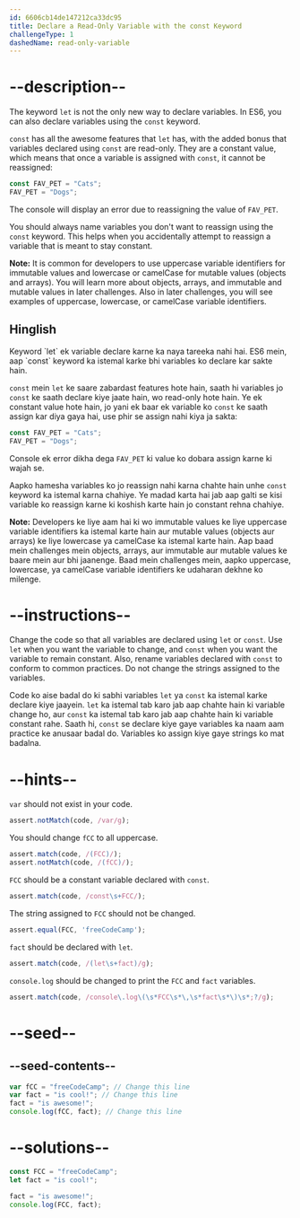 ```yaml
---
id: 6606cb14de147212ca33dc95
title: Declare a Read-Only Variable with the const Keyword
challengeType: 1
dashedName: read-only-variable
---
```


# --description--

The keyword `let` is not the only new way to declare variables. In ES6, you can also declare variables using the `const` keyword.

`const` has all the awesome features that `let` has, with the added bonus that variables declared using `const` are read-only. They are a constant value, which means that once a variable is assigned with `const`, it cannot be reassigned:

```js
const FAV_PET = "Cats";
FAV_PET = "Dogs";
```

The console will display an error due to reassigning the value of `FAV_PET`.

You should always name variables you don't want to reassign using the `const` keyword. This helps when you accidentally attempt to reassign a variable that is meant to stay constant.

**Note:** It is common for developers to use uppercase variable identifiers for immutable values and lowercase or camelCase for mutable values (objects and arrays). You will learn more about objects, arrays, and immutable and mutable values in later challenges. Also in later challenges, you will see examples of uppercase, lowercase, or camelCase variable identifiers.
<h2>Hinglish</h2>
Keyword `let` ek variable declare karne ka naya tareeka nahi hai. ES6 mein, aap `const` keyword ka istemal karke bhi variables ko declare kar sakte hain.

`const` mein `let` ke saare zabardast features hote hain, saath hi variables jo `const` ke saath declare kiye jaate hain, wo read-only hote hain. Ye ek constant value hote hain, jo yani ek baar ek variable ko `const` ke saath assign kar diya gaya hai, use phir se assign nahi kiya ja sakta:

```js
const FAV_PET = "Cats";
FAV_PET = "Dogs";
```

Console ek error dikha dega `FAV_PET` ki value ko dobara assign karne ki wajah se.

Aapko hamesha variables ko jo reassign nahi karna chahte hain unhe `const` keyword ka istemal karna chahiye. Ye madad karta hai jab aap galti se kisi variable ko reassign karne ki koshish karte hain jo constant rehna chahiye.

**Note:** Developers ke liye aam hai ki wo immutable values ke liye uppercase variable identifiers ka istemal karte hain aur mutable values (objects aur arrays) ke liye lowercase ya camelCase ka istemal karte hain. Aap baad mein challenges mein objects, arrays, aur immutable aur mutable values ke baare mein aur bhi jaanenge. Baad mein challenges mein, aapko uppercase, lowercase, ya camelCase variable identifiers ke udaharan dekhne ko milenge.

# --instructions--

Change the code so that all variables are declared using `let` or `const`. Use `let` when you want the variable to change, and `const` when you want the variable to remain constant. Also, rename variables declared with `const` to conform to common practices. Do not change the strings assigned to the variables.

Code ko aise badal do ki sabhi variables `let` ya `const` ka istemal karke declare kiye jaayein. `let` ka istemal tab karo jab aap chahte hain ki variable change ho, aur `const` ka istemal tab karo jab aap chahte hain ki variable constant rahe. Saath hi, `const` se declare kiye gaye variables ka naam aam practice ke anusaar badal do. Variables ko assign kiye gaye strings ko mat badalna.

# --hints--

`var` should not exist in your code.

```js
assert.notMatch(code, /var/g);
```

You should change `fCC` to all uppercase.

```js
assert.match(code, /(FCC)/);
assert.notMatch(code, /(fCC)/);
```

`FCC` should be a constant variable declared with `const`.

```js
assert.match(code, /const\s+FCC/);
```

The string assigned to `FCC` should not be changed.

```js
assert.equal(FCC, 'freeCodeCamp');
```

`fact` should be declared with `let`.

```js
assert.match(code, /(let\s+fact)/g);
```

`console.log` should be changed to print the `FCC` and `fact` variables.

```js
assert.match(code, /console\.log\(\s*FCC\s*\,\s*fact\s*\)\s*;?/g);
```

# --seed--

## --seed-contents--

```js
var fCC = "freeCodeCamp"; // Change this line
var fact = "is cool!"; // Change this line
fact = "is awesome!";
console.log(fCC, fact); // Change this line
```

# --solutions--

```js
const FCC = "freeCodeCamp";
let fact = "is cool!";

fact = "is awesome!";
console.log(FCC, fact);
```
